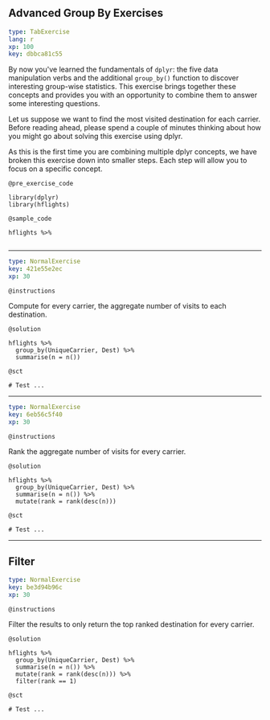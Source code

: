 ## Advanced Group By Exercises

```yaml
type: TabExercise 
lang: r 
xp: 100 
key: dbbca81c55
```

By now you've learned the fundamentals of `dplyr`: the five data manipulation verbs and the additional `group_by()` function to discover interesting group-wise statistics. This exercise brings together these concepts and provides you with an opportunity to combine them to answer some interesting questions.

Let us suppose we want to find the most visited destination for each carrier. Before reading ahead, please spend a couple of minutes thinking about how you might go about solving this exercise using dplyr.

As this is the first time you are combining multiple dplyr concepts, we have broken this exercise down into smaller steps. Each step will allow you to focus on a specific concept.

`@pre_exercise_code`

```{r}
library(dplyr)
library(hflights)
```

`@sample_code`

```{r}
hflights %>%
  
```

***

```yaml
type: NormalExercise 
key: 421e55e2ec
xp: 30
```

`@instructions`

Compute for every carrier, the aggregate number of visits to each destination.

`@solution`

```{r}
hflights %>% 
  group_by(UniqueCarrier, Dest) %>%
  summarise(n = n())
```

`@sct`

```{r}
# Test ...
```

***

```yaml
type: NormalExercise 
key: 6eb56c5f40
xp: 30
```

`@instructions`

Rank the aggregate number of visits for every carrier.

`@solution`

```{r}
hflights %>% 
  group_by(UniqueCarrier, Dest) %>%
  summarise(n = n()) %>%
  mutate(rank = rank(desc(n)))
```

`@sct`

```{r}
# Test ...
```

***

## Filter

```yaml
type: NormalExercise 
key: be3d94b96c
xp: 30
```

`@instructions`

Filter the results to only return the top ranked destination for every carrier.

`@solution`

```{r}
hflights %>% 
  group_by(UniqueCarrier, Dest) %>%
  summarise(n = n()) %>%
  mutate(rank = rank(desc(n))) %>%
  filter(rank == 1)
```

`@sct`

```{r}
# Test ...
```
